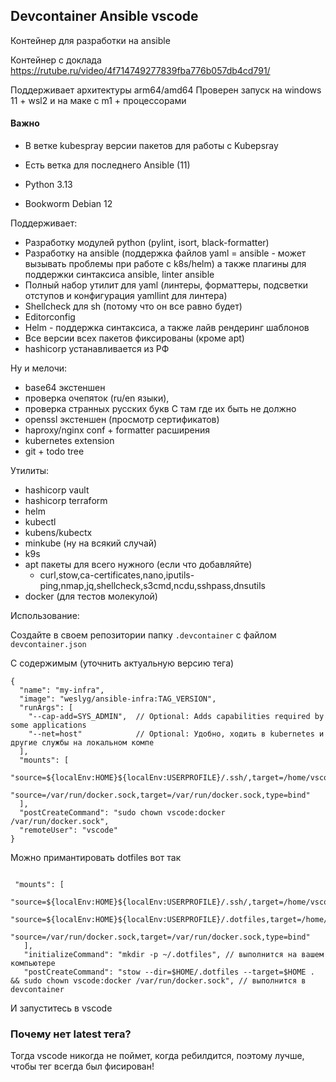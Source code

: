 ## Devcontainer Ansible vscode

Контейнер для разработки на ansible

Контейнер с доклада https://rutube.ru/video/4f714749277839fba776b057db4cd791/ 

Поддерживает архитектуры arm64/amd64
Проверен запуск на windows 11 + wsl2 и на маке с m1 + процессорами

#### Важно

- В ветке kubespray версии пакетов для работы с Kubepsray
- Есть ветка для последнего Ansible (11)

- Python 3.13
- Bookworm Debian 12

Поддерживает:
- Разработку модулей python (pylint, isort, black-formatter)
- Разработку на ansible (поддержка файлов yaml = ansible - может вызывать проблемы при работе с k8s/helm) а также плагины для поддержки синтаксиса ansible, linter ansible
- Полный набор утилит для yaml (линтеры, форматтеры, подсветки отступов и конфигурация yamllint для линтера)
- Shellcheck для sh (потому что он все равно будет)
- Editorconfig
- Helm - поддержка синтаксиса, а также лайв рендеринг шаблонов
- Все версии всех пакетов фиксированы (кроме apt)
- hashicorp устанавливается из РФ

Ну и мелочи:
- base64 экстеншен
- проверка очепяток (ru/en языки),
- проверка странных русских букв С там где их быть не должно
- openssl экстеншен (просмотр сертификатов)
- haproxy/nginx conf + formatter расширения
- kubernetes extension
- git + todo tree

Утилиты:
- hashicorp vault
- hashicorp terraform
- helm
- kubectl
- kubens/kubectx
- minkube (ну на всякий случай)
- k9s
- apt пакеты для всего нужного (если что добавляйте)
  - curl,stow,ca-certificates,nano,iputils-ping,nmap,jq,shellcheck,s3cmd,ncdu,sshpass,dnsutils
- docker (для тестов молекулой)

Использование:

Создайте в своем репозитории папку `.devcontainer` с файлом `devcontainer.json`

С содержимым (уточнить актуальную версию тега)

```
{
  "name": "my-infra",
  "image": "weslyg/ansible-infra:TAG_VERSION",
  "runArgs": [
    "--cap-add=SYS_ADMIN",  // Optional: Adds capabilities required by some applications
    "--net=host"            // Optional: Удобно, ходить в kubernetes и другие службы на локальном компе
  ],
  "mounts": [
    "source=${localEnv:HOME}${localEnv:USERPROFILE}/.ssh/,target=/home/vscode/.ssh,readonly,type=bind",
    "source=/var/run/docker.sock,target=/var/run/docker.sock,type=bind"
  ],
  "postCreateCommand": "sudo chown vscode:docker /var/run/docker.sock",
  "remoteUser": "vscode"
}
```

Можно примантировать dotfiles вот так

```

 "mounts": [
     "source=${localEnv:HOME}${localEnv:USERPROFILE}/.ssh/,target=/home/vscode/.ssh,readonly,type=bind",
     "source=${localEnv:HOME}${localEnv:USERPROFILE}/.dotfiles,target=/home/vscode/.dotfiles,type=bind",
     "source=/var/run/docker.sock,target=/var/run/docker.sock,type=bind"
   ],
   "initializeCommand": "mkdir -p ~/.dotfiles", // выполнится на вашем компьютере
   "postCreateCommand": "stow --dir=$HOME/.dotfiles --target=$HOME . && sudo chown vscode:docker /var/run/docker.sock", // выполнится в devcontainer
```

И запуститесь в vscode

### Почему нет latest тега?

Тогда vscode никогда не поймет, когда ребилдится, поэтому лучше, чтобы тег всегда был фисирован!